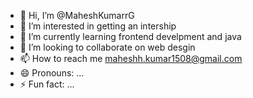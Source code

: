 - 👋 Hi, I’m @MaheshKumarrG
- 👀 I’m interested in getting an intership
- 🌱 I’m currently learning frontend develpment and java
- 💞️ I’m looking to collaborate on web desgin
- 📫 How to reach me maheshh.kumar1508@gmail.com
- 😄 Pronouns: ...
- ⚡ Fun fact: ...

<!---
MaheshKumarrG/MaheshKumarrG is a ✨ special ✨ repository because its `README.md` (this file) appears on your GitHub profile.
You can click the Preview link to take a look at your changes.
--->
